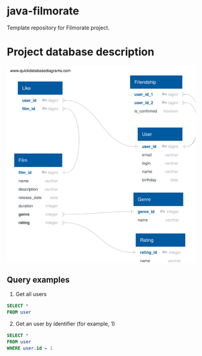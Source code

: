 # java-filmorate
Template repository for Filmorate project.

# Project database description

![Database structure scheme](/QuickDBD-Free%20Diagram%20(2).svg)

## Query examples

1. Get all users

```sql
SELECT *
FROM user
```

2. Get an user by identifier (for example, 1)

```sql
SELECT *
FROM user
WHERE user.id = 1
```


